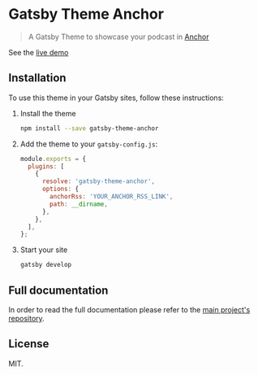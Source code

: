 # Gatsby Theme Anchor

> A Gatsby Theme to showcase your podcast in [Anchor](https://anchor.fm/)

See the [live demo](https://gatsby-theme-anchor.netlify.com/)

## Installation

To use this theme in your Gatsby sites, follow these instructions:

1.  Install the theme

    ```sh
    npm install --save gatsby-theme-anchor
    ```

2.  Add the theme to your `gatsby-config.js`:

    ```js
    module.exports = {
      plugins: [
        {
          resolve: 'gatsby-theme-anchor',
          options: {
            anchorRss: 'YOUR_ANCHOR_RSS_LINK',
            path: __dirname,
          },
        },
      ],
    };
    ```

3.  Start your site
    ```sh
    gatsby develop
    ```

## Full documentation

In order to read the full documentation please refer to the [main project's repository](https://github.com/EmaSuriano/gatsby-theme-anchor).

## License

MIT.
